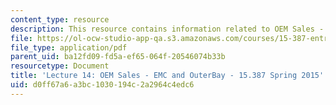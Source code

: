 ```yaml
---
content_type: resource
description: This resource contains information related to OEM Sales - EMC and OuterBay.
file: https://ol-ocw-studio-app-qa.s3.amazonaws.com/courses/15-387-entrepreneurial-sales-spring-2015/d0ff67a6a3bc1030194c2a2964c4edc6_MIT15_387S15_Lecture14.pdf
file_type: application/pdf
parent_uid: ba12fd09-fd5a-ef65-064f-20546074b33b
resourcetype: Document
title: 'Lecture 14: OEM Sales - EMC and OuterBay - 15.387 Spring 2015'
uid: d0ff67a6-a3bc-1030-194c-2a2964c4edc6
---
```

